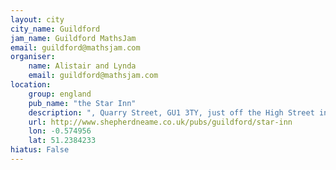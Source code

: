 ```yaml
---
layout: city                                           
city_name: Guildford                                                               
jam_name: Guildford MathsJam
email: guildford@mathsjam.com
organiser:
    name: Alistair and Lynda
    email: guildford@mathsjam.com
location:
    group: england
    pub_name: "the Star Inn"
    description: ", Quarry Street, GU1 3TY, just off the High Street in Guildford town centre"
    url: http://www.shepherdneame.co.uk/pubs/guildford/star-inn
    lon: -0.574956
    lat: 51.2384233
hiatus: False
---
```


